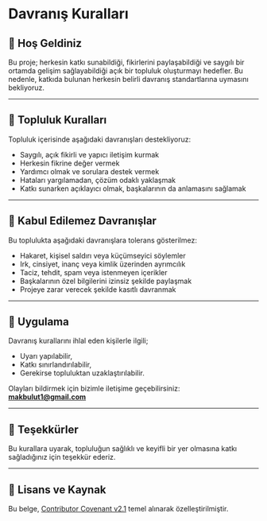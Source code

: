 # Davranış Kuralları

## 👋 Hoş Geldiniz

Bu proje; herkesin katkı sunabildiği, fikirlerini paylaşabildiği ve saygılı bir ortamda gelişim sağlayabildiği açık bir topluluk oluşturmayı hedefler. Bu nedenle, katkıda bulunan herkesin belirli davranış standartlarına uymasını bekliyoruz.

---

## 💬 Topluluk Kuralları

Topluluk içerisinde aşağıdaki davranışları destekliyoruz:

- Saygılı, açık fikirli ve yapıcı iletişim kurmak
- Herkesin fikrine değer vermek
- Yardımcı olmak ve sorulara destek vermek
- Hataları yargılamadan, çözüm odaklı yaklaşmak
- Katkı sunarken açıklayıcı olmak, başkalarının da anlamasını sağlamak

---

## 🚫 Kabul Edilemez Davranışlar

Bu toplulukta aşağıdaki davranışlara tolerans gösterilmez:

- Hakaret, kişisel saldırı veya küçümseyici söylemler
- Irk, cinsiyet, inanç veya kimlik üzerinden ayrımcılık
- Taciz, tehdit, spam veya istenmeyen içerikler
- Başkalarının özel bilgilerini izinsiz şekilde paylaşmak
- Projeye zarar verecek şekilde kasıtlı davranmak

---

## 🔧 Uygulama

Davranış kurallarını ihlal eden kişilerle ilgili;
- Uyarı yapılabilir,
- Katkı sınırlandırılabilir,
- Gerekirse topluluktan uzaklaştırılabilir.

Olayları bildirmek için bizimle iletişime geçebilirsiniz: **makbulut1@gmail.com**

---

## 🙏 Teşekkürler

Bu kurallara uyarak, topluluğun sağlıklı ve keyifli bir yer olmasına katkı sağladığınız için teşekkür ederiz.

---

## 📄 Lisans ve Kaynak

Bu belge, [Contributor Covenant v2.1](https://www.contributor-covenant.org/) temel alınarak özelleştirilmiştir.
